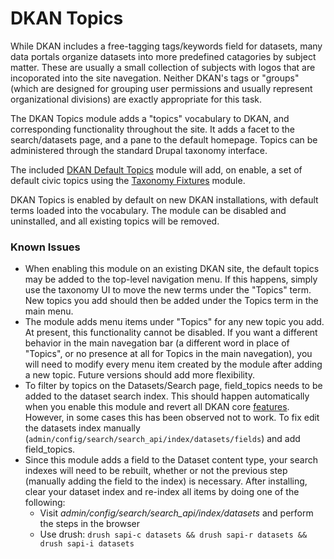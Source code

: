 # DKAN Topics

While DKAN includes a free-tagging tags/keywords field for datasets, many data portals organize datasets into more predefined catagories by subject matter. These are usually a small collection of subjects with logos that are incoporated into the site navegation. Neither DKAN's tags or "groups" (which are designed for grouping user permissions and usually represent organizational divisions) are exactly appropriate for this task.

The DKAN Topics module adds a "topics" vocabulary to DKAN, and corresponding functionality throughout the site. It adds a facet to the search/datasets page, and a pane to the default homepage. Topics can be administered through the standard Drupal taxonomy interface.

The included [DKAN Default Topics](https://github.com/NuCivic/dkan/tree/7.x-1.x/modules/dkan/dkan_topics/modules/dkan_default_topics) module will add, on enable, a set of default civic topics using the [Taxonomy Fixtures](https://github.com/NuCivic/taxonomy_fixtures) module.

DKAN Topics is enabled by default on new DKAN installations, with default terms loaded into the vocabulary. The module can be disabled and uninstalled, and all existing topics will be removed.

### Known Issues

* When enabling this module on an existing DKAN site, the default topics may be added to the top-level navigation menu. If this happens, simply use the taxonomy UI to move the new terms under the "Topics" term. New topics you add should then be added under the Topics term in the main menu.
* The module adds menu items under "Topics" for any new topic you add. At present, this functionality cannot be disabled. If you want a different behavior in the main navegation bar (a different word in place of "Topics", or no presence at all for Topics in the main navegation), you will need to modify every menu item created by the module after adding a new topic. Future versions should add more flexibility.
* To filter by topics on the Datasets/Search page, field_topics needs to be added to the dataset search index. This should happen automatically when you enable this module and revert all DKAN core [features](https://www.drupal.org/project/features). However, in some cases this has been observed not to work. To fix edit the datasets index manually (`admin/config/search/search_api/index/datasets/fields`) and add field_topics.
* Since this module adds a field to the Dataset content type, your search indexes will need to be rebuilt, whether or not the previous step (manually adding the field to the index) is necessary. After installing, clear your dataset index and re-index all items by doing one of the following:
  * Visit _admin/config/search/search_api/index/datasets_ and perform the steps in the browser
  * Use drush: `drush sapi-c datasets && drush sapi-r datasets && drush sapi-i datasets`
